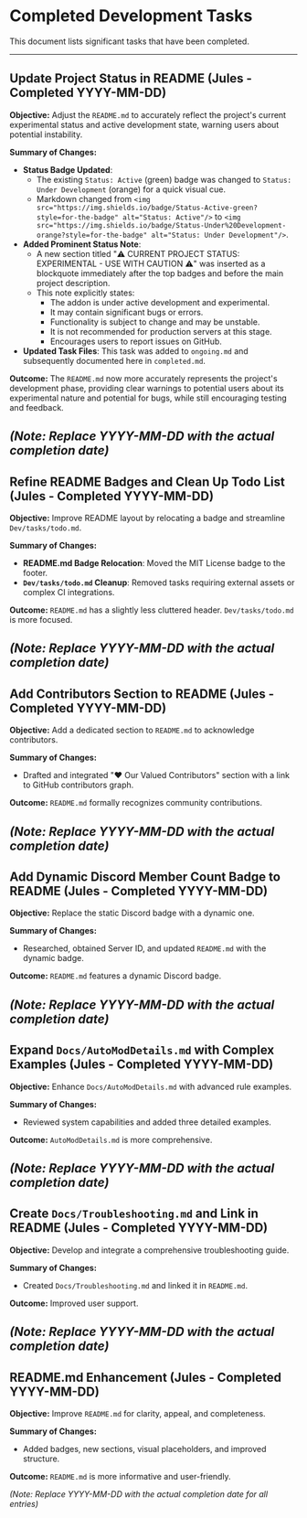 # Completed Development Tasks

This document lists significant tasks that have been completed.

---
## Update Project Status in README (Jules - Completed YYYY-MM-DD)

**Objective:** Adjust the `README.md` to accurately reflect the project's current experimental status and active development state, warning users about potential instability.

**Summary of Changes:**
*   **Status Badge Updated**:
    *   The existing `Status: Active` (green) badge was changed to `Status: Under Development` (orange) for a quick visual cue.
    *   Markdown changed from `<img src="https://img.shields.io/badge/Status-Active-green?style=for-the-badge" alt="Status: Active"/>` to `<img src="https://img.shields.io/badge/Status-Under%20Development-orange?style=for-the-badge" alt="Status: Under Development"/>`.
*   **Added Prominent Status Note**:
    *   A new section titled "⚠️ CURRENT PROJECT STATUS: EXPERIMENTAL - USE WITH CAUTION ⚠️" was inserted as a blockquote immediately after the top badges and before the main project description.
    *   This note explicitly states:
        *   The addon is under active development and experimental.
        *   It may contain significant bugs or errors.
        *   Functionality is subject to change and may be unstable.
        *   It is not recommended for production servers at this stage.
        *   Encourages users to report issues on GitHub.
*   **Updated Task Files**: This task was added to `ongoing.md` and subsequently documented here in `completed.md`.

**Outcome:** The `README.md` now more accurately represents the project's development phase, providing clear warnings to potential users about its experimental nature and potential for bugs, while still encouraging testing and feedback.

*(Note: Replace YYYY-MM-DD with the actual completion date)*
---

## Refine README Badges and Clean Up Todo List (Jules - Completed YYYY-MM-DD)

**Objective:** Improve README layout by relocating a badge and streamline `Dev/tasks/todo.md`.

**Summary of Changes:**
*   **README.md Badge Relocation**: Moved the MIT License badge to the footer.
*   **`Dev/tasks/todo.md` Cleanup**: Removed tasks requiring external assets or complex CI integrations.

**Outcome:** `README.md` has a slightly less cluttered header. `Dev/tasks/todo.md` is more focused.

*(Note: Replace YYYY-MM-DD with the actual completion date)*
---

## Add Contributors Section to README (Jules - Completed YYYY-MM-DD)

**Objective:** Add a dedicated section to `README.md` to acknowledge contributors.

**Summary of Changes:**
*   Drafted and integrated "❤️ Our Valued Contributors" section with a link to GitHub contributors graph.

**Outcome:** `README.md` formally recognizes community contributions.

*(Note: Replace YYYY-MM-DD with the actual completion date)*
---

## Add Dynamic Discord Member Count Badge to README (Jules - Completed YYYY-MM-DD)

**Objective:** Replace the static Discord badge with a dynamic one.

**Summary of Changes:**
*   Researched, obtained Server ID, and updated `README.md` with the dynamic badge.

**Outcome:** `README.md` features a dynamic Discord badge.

*(Note: Replace YYYY-MM-DD with the actual completion date)*
---

## Expand `Docs/AutoModDetails.md` with Complex Examples (Jules - Completed YYYY-MM-DD)

**Objective:** Enhance `Docs/AutoModDetails.md` with advanced rule examples.

**Summary of Changes:**
*   Reviewed system capabilities and added three detailed examples.

**Outcome:** `AutoModDetails.md` is more comprehensive.

*(Note: Replace YYYY-MM-DD with the actual completion date)*
---

## Create `Docs/Troubleshooting.md` and Link in README (Jules - Completed YYYY-MM-DD)

**Objective:** Develop and integrate a comprehensive troubleshooting guide.

**Summary of Changes:**
*   Created `Docs/Troubleshooting.md` and linked it in `README.md`.

**Outcome:** Improved user support.

*(Note: Replace YYYY-MM-DD with the actual completion date)*
---

## README.md Enhancement (Jules - Completed YYYY-MM-DD)

**Objective:** Improve `README.md` for clarity, appeal, and completeness.

**Summary of Changes:**
*   Added badges, new sections, visual placeholders, and improved structure.

**Outcome:** `README.md` is more informative and user-friendly.

*(Note: Replace YYYY-MM-DD with the actual completion date for all entries)*
